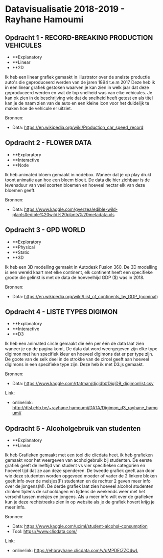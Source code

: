 Datavisualisatie 2018-2019 - Rayhane Hamoumi
=======

## Opdracht 1 - RECORD-BREAKING PRODUCTION VEHICULES

* **Explanatory
* **Linear
* **2D

Ik heb een linear grafiek gemaakt in illustrator over de snelste productie auto's die geproduceerd werden van de jaren 1894 t.e.m 2017
Deze heb ik in een linear grafiek gestoken waarven je kan zien in welk jaar dat deze geproduceerd werden en wat de top snelheid was van elke vehicules. Je kan ok zien in de beschrijving wie dat de snelheid heeft getest en als titel kan je de naam zien van de auto en een kleine icon voor het duidelijk te maken hoe de vehicule er uitziet.

Bronnen:
* Data: https://en.wikipedia.org/wiki/Production_car_speed_record


## Opdracht 2 - FLOWER DATA

* **Exploratory
* **Interactive
* **Node 

Ik heb animated bloem gemaakt in nodebox. Waneer dat je op play drukt toont animatie aan hoe een bloem bloeit. De data die hier zichbaar is de levensduur van veel soorten bloemen en hoeveel nectar elk van deze bloemen geeft.

Bronnen:
* Data: https://www.kaggle.com/gverzea/edible-wild-plants#edible%20wild%20plants%20metadata.xls


## Opdracht 3 - GPD WORLD

* **Exploratory
* **Physical
* **Static
* **3D

Ik heb een 3D modelling gemaakt in Autodesk Fusion 360. De 3D modelling is een wereld kaart met elke continent, elk continent heeft een specifieke groote die gelinkt is met de data de hoeveelhijd GDP ($) was in 2018. 

Bronnen:
* Data: https://en.wikipedia.org/wiki/List_of_continents_by_GDP_(nominal)


## Opdracht 4 - LISTE TYPES DIGIMON

* **Explanatory
* **Interactive
* **D3

Ik heb een animated circle gemaakt die één per één de data laat zien waneer je op de pagina komt. De data dat word weergegeven zijn elke type digimon met hun specifiek kleur en hoeveel digimons dat er per type zijn. De goote van de selk deel in de strokke van de circel geeft aan hoeveel digimons in een specifieke type zijn. Deze heb ik met D3.js gemaakt.

Bronnen:
* Data: https://www.kaggle.com/rtatman/digidb#DigiDB_digimonlist.csv

Link:
* onlinelink: http://dtsl.ehb.be/~rayhane.hamoumi/DATA/Digimon_d3_rayhane_hamoumi/


## Opdracht 5 - Alcoholgebruik van studenten

* **Explanatory
* **Linear

Ik heb Grafieken gemaakt met een tool die clicdata heet. ik heb grafieken gemaakt voor het weergeven van acoholgebruik bij studenten. De eerste grafiek geeft de leeftijd van student vs vier specifieken categorien en hoeveel tijd dat ze aan deze spenderen.
De tweede grafiek geeft aan door wie deze studenten worden opgevoed moeder of vader de 2 linkere bloken geeft info over de meisjes(F) studenten en de rechter 2 geven meer info over de jongens(M). De derde grafiek laat zien hoeveel alcohol studenten drinken tijdens de schooldagen en tijdens de weekends weer met het verschil tussen meisjes en jongens. Als u meer info wilt over de grafieken kun je deze rechtstreeks zien in op website als je de grafiek hovert krijg je meer info. 

Bronnen:
* Data: https://www.kaggle.com/uciml/student-alcohol-consumption
* Tool: https://www.clicdata.com/

Link:
* onlinelink: https://ehbrayhane.clicdata.com/v/uMPDEtZZC4wL

